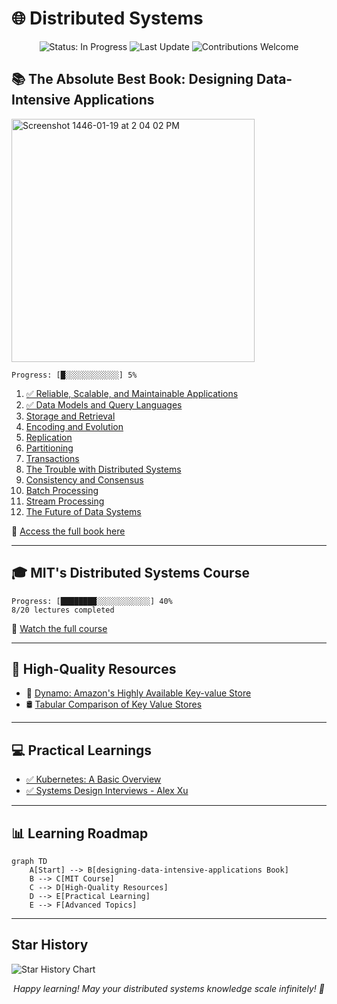 # 🌐 Distributed Systems

<p align="center">
  <img src="https://img.shields.io/badge/status-in_progress-brightgreen" alt="Status: In Progress"/>
  <img src="https://img.shields.io/badge/last_update-2024--07--25-blue" alt="Last Update"/>
  <img src="https://img.shields.io/badge/contributions-welcome-orange" alt="Contributions Welcome"/>
</p>

## 📚 The Absolute Best Book: Designing Data-Intensive Applications

<img width="389" alt="Screenshot 1446-01-19 at 2 04 02 PM" src="https://github.com/user-attachments/assets/19a57547-30c1-4f41-8552-586647dbd23d">

```ascii
Progress: [█░░░░░░░░░░░░] 5%
```

1. [✅ Reliable, Scalable, and Maintainable Applications](https://github.com/basilysf1709/distributed-systems/tree/main/designing-data-intensive-applications/Ch1)
2. [✅ Data Models and Query Languages](https://github.com/basilysf1709/distributed-systems/tree/main/designing-data-intensive-applications/Ch2)
3. [Storage and Retrieval](https://github.com/basilysf1709/distributed-systems/tree/main/designing-data-intensive-applications/Ch3)
4. [Encoding and Evolution](https://github.com/basilysf1709/distributed-systems/tree/main/designing-data-intensive-applications/Ch4)
5. [Replication](https://github.com/basilysf1709/distributed-systems/tree/main/designing-data-intensive-applications/Ch5)
6. [Partitioning](https://github.com/basilysf1709/distributed-systems/tree/main/designing-data-intensive-applications/Ch6)
7. [Transactions](https://github.com/basilysf1709/distributed-systems/tree/main/designing-data-intensive-applications/Ch7)
8. [The Trouble with Distributed Systems](https://github.com/basilysf1709/distributed-systems/tree/main/designing-data-intensive-applications/Ch8)
9. [Consistency and Consensus](https://github.com/basilysf1709/distributed-systems/tree/main/designing-data-intensive-applications/Ch9)
10. [Batch Processing](https://github.com/basilysf1709/distributed-systems/tree/main/designing-data-intensive-applications/Ch10)
11. [Stream Processing](https://github.com/basilysf1709/distributed-systems/tree/main/designing-data-intensive-applications/Ch11)
12. [The Future of Data Systems](https://github.com/basilysf1709/distributed-systems/tree/main/designing-data-intensive-applications/Ch12)

📖 [Access the full book here](https://github.com/user-attachments/files/16344190/Designing.Data.Intensive.Applications.pdf)

---

## 🎓 MIT's Distributed Systems Course

```ascii
Progress: [████████░░░░░░░░░░░░] 40%
8/20 lectures completed
```

🔗 [Watch the full course](https://www.youtube.com/watch?v=cQP8WApzIQQ&list=PLrw6a1wE39_tb2fErI4-WkMbsvGQk9_UB)

---

## 📘 High-Quality Resources

- 📑 [Dynamo: Amazon's Highly Available Key-value Store](https://www.allthingsdistributed.com/files/amazon-dynamo-sosp2007.pdf)
- 🛢 [Tabular Comparison of Key Value Stores](https://github.com/basilysf1709/distributed-systems/tree/main/databases)

---

## 💻 Practical Learnings

- [✅ Kubernetes: A Basic Overview](https://www.youtube.com/watch?v=X48VuDVv0do)
- [✅ Systems Design Interviews - Alex Xu](https://github.com/basilysf1709/distributed-systems/tree/main/system-design-interviews/Summary)

---

## 📊 Learning Roadmap

```mermaid
graph TD
    A[Start] --> B[designing-data-intensive-applications Book]
    B --> C[MIT Course]
    C --> D[High-Quality Resources]
    D --> E[Practical Learning]
    E --> F[Advanced Topics]
```

---

## Star History

<picture>
  <source media="(prefers-color-scheme: dark)" srcset="https://api.star-history.com/svg?repos=basilysf1709/distributed-systems&type=Date&theme=dark" />
  <source media="(prefers-color-scheme: light)" srcset="https://api.star-history.com/svg?repos=basilysf1709/distributed-systems&type=Date" />
  <img alt="Star History Chart" src="https://api.star-history.com/svg?repos=star-history/star-history&type=Date" />
</picture>

<p align="center">
  <i>Happy learning! May your distributed systems knowledge scale infinitely! 🚀</i>
</p>
